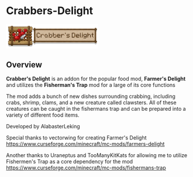 # Crabbers-Delight

<img src="https://raw.githubusercontent.com/AlabasterLeking/Crabbers-Delight/main/src/main/resources/crabbersdelightlogo8x.png" width="50%">

## Overview
**Crabber's Delight** is an addon for the popular food mod, **Farmer's Delight** and utilizes the **Fisherman's Trap** mod for a large of its core functions

The mod adds a bunch of new dishes surrounding crabbing, including crabs, shrimp, clams, and a new creature called clawsters. All of these creatures can be caught in the fishermans trap and can be prepared into a variety of different food items.



Developed by AlabasterLeking

Special thanks to vectorwing for creating Farmer's Delight
https://www.curseforge.com/minecraft/mc-mods/farmers-delight

Another thanks to Uraneptus and TooManyKitKats for allowing me to utilize Fishermen's Trap as a core dependency for the mod
https://www.curseforge.com/minecraft/mc-mods/fishermans-trap
